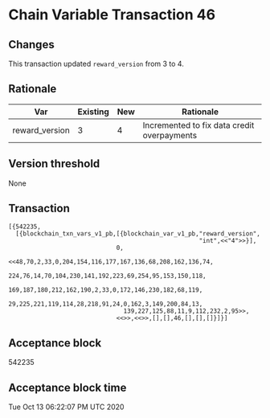 # Chain Variable Transaction 46

## Changes

This transaction updated `reward_version` from 3 to 4.


## Rationale

| Var                       	| Existing  	| New 	| Rationale                                                                  	|
|---------------------------	|-----------	|-----	|----------------------------------------------------------------------------	|
| reward_version               	| 3         	| 4  	| Incremented to fix data credit overpayments                                   |


## Version threshold

None

## Transaction

```
[{542235,
  [{blockchain_txn_vars_v1_pb,[{blockchain_var_v1_pb,"reward_version",
                                                     "int",<<"4">>}],
                              0,
                              <<48,70,2,33,0,204,154,116,177,167,136,68,208,162,136,74,
                                224,76,14,70,104,230,141,192,223,69,254,95,153,150,118,
                                169,187,180,212,162,190,2,33,0,172,146,230,182,68,119,
                                29,225,221,119,114,28,218,91,24,0,162,3,149,200,84,13,
                                139,227,125,88,11,9,112,232,2,95>>,
                              <<>>,<<>>,[],[],46,[],[],[]}]}]
```

## Acceptance block

542235


## Acceptance block time

Tue Oct 13 06:22:07 PM UTC 2020